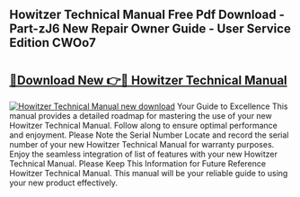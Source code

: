 ## Howitzer Technical Manual Free Pdf Download - Part-zJ6 New Repair Owner Guide - User Service Edition CWOo7

# <h2><a href="http://bc64034.oget.top/?id=Howitzer+Technical+Manual">🔗Download New 👉🔴 Howitzer Technical Manual</a></h2>

[![Howitzer Technical Manual new download](https://i.imgur.com/5g1atiW.png)](http://bc64034.oget.top/?id=Howitzer+Technical+Manual)
Your Guide to Excellence This manual provides a detailed roadmap for mastering the use of your new Howitzer Technical Manual. Follow along to ensure optimal performance and enjoyment. Please Note the Serial Number Locate and record the serial number of your new Howitzer Technical Manual for warranty purposes. Enjoy the seamless integration of list of features with your new Howitzer Technical Manual. Please Keep This Information for Future Reference Howitzer Technical Manual. This manual will be your reliable guide to using your new product effectively.
